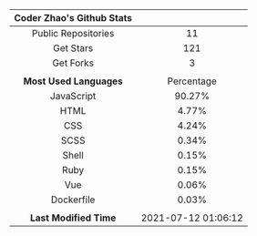 | **Coder Zhao's Github Stats** | |
|:-:|:-:|
| Public Repositories | 11 |
| Get Stars | 121 |
| Get Forks | 3 |
| | |
| **Most Used Languages** | Percentage |
| JavaScript | 90.27% |
| HTML | 4.77% |
| CSS | 4.24% |
| SCSS | 0.34% |
| Shell | 0.15% |
| Ruby | 0.15% |
| Vue | 0.06% |
| Dockerfile | 0.03% |
| | |
| **Last Modified Time** | 2021-07-12 01:06:12 |